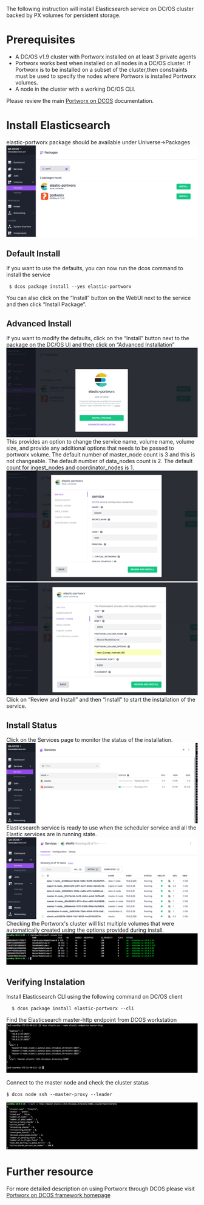 
The following instruction will install Elasticsearch service on DC/OS cluster backed by PX volumes for persistent storage.

# Prerequisites

- A DC/OS v1.9 cluster with Portworx installed on at least 3 private agents
- Portworx works best when installed on all nodes in a DC/OS cluster.  If Portworx is to be installed on a subset of the cluster,then constraints must be used to specify the nodes where Portworx is installed Portworx volumes.
- A node in the cluster with a working DC/OS CLI.

Please review the main [Portworx on DCOS](https://docs.portworx.com/scheduler/mesosphere-dcos/) documentation.

# Install Elasticsearch
 elastic-portworx package should be available under Universe->Packages
![Elastic Package List](img/Elastic-install-01.png)
## Default Install
If you want to use the defaults, you can now run the dcos command to install the service
```
 $ dcos package install --yes elastic-portworx
```
You can also click on the “Install” button on the WebUI next to the service and then click “Install Package”.

## Advanced Install
If you want to modify the defaults, click on the “Install” button next to the package on the DC/OS UI and then click on
“Advanced Installation”
![Elastic Install Options](img/elastic-install-02.png)
This provides an option to change the service name, volume name, volume size, and provide any additional options that needs to be passed to portworx volume.
The default number of master_node count is 3 and this is not changeable. The default number of data_nodes count is 2. The default count for ingest_nodes and coordinator_nodes is 1.
![Elastic Portworx Options](img/elastic-install-03.png)
![Elastic Install Options](img/elastic-install-04.png)
Click on “Review and Install” and then “Install” to start the installation of the service.
## Install Status
Click on the Services page to monitor the status of the installation.
![Elastic Service Status](img/elastic-service-01.png)
Elasticsearch service is ready to use when the scheduler service and all the Elastic services are in running state.
![Elastic Install Complete](img/Elastic-service-02.png)
Checking the Portworx's cluster will list multiple volumes that were automatically created using the options provided during install.
![Elastic Portworx Volume](img/elastic_volume_01.png)

## Verifying Instalation
Install Elasticsearch CLI using the following command on DC/OS client
```
  $ dcos package install elastic-portworx --cli
```
Find the Elasticsearch master-http endpoint from DCOS workstation
![Elastic Master Endpoint](img/elastic_endpoints.png)

Connect to the master node and check the cluster status
```
$ dcos node ssh --master-proxy --leader
```
![Elastic Cluster Health](img/elastic_cluster_health.png)

# Further resource
For more detailed description on using Portworx through DCOS please visit  [Portworx on DCOS framework homepage](https://docs.portworx.com/scheduler/mesosphere-dcos)
